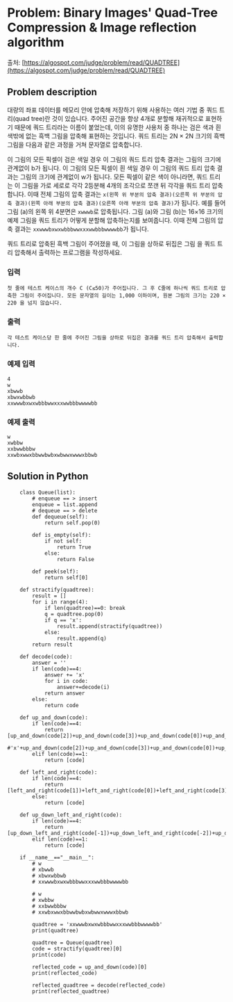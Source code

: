 # Problem: Binary Images' Quad-Tree Compression & Image reflection algorithm
출처: [https://algospot.com/judge/problem/read/QUADTREE](https://algospot.com/judge/problem/read/QUADTREE)

## Problem description

대량의 좌표 데이터를 메모리 안에 압축해 저장하기 위해 사용하는 여러 기법 중 쿼드 트리(quad tree)란 것이 있습니다.
주어진 공간을 항상 4개로 분할해 재귀적으로 표현하기 때문에 쿼드 트리라는 이름이 붙었는데, 이의 유명한 사용처 중 하나는 검은 색과 흰 색밖에 없는 흑백 그림을 압축해 표현하는 것입니다.
쿼드 트리는 2N × 2N 크기의 흑백 그림을 다음과 같은 과정을 거쳐 문자열로 압축합니다.

이 그림의 모든 픽셀이 검은 색일 경우 이 그림의 쿼드 트리 압축 결과는 그림의 크기에 관계없이 b가 됩니다.
이 그림의 모든 픽셀이 흰 색일 경우 이 그림의 쿼드 트리 압축 결과는 그림의 크기에 관계없이 w가 됩니다.
모든 픽셀이 같은 색이 아니라면, 쿼드 트리는 이 그림을 가로 세로로 각각 2등분해 4개의 조각으로 쪼갠 뒤 각각을 쿼드 트리 압축합니다.
이때 전체 그림의 압축 결과는 `x(왼쪽 위 부분의 압축 결과)(오른쪽 위 부분의 압축 결과)(왼쪽 아래 부분의 압축 결과)(오른쪽 아래 부분의 압축 결과)`가 됩니다.
예를 들어 그림 (a)의 왼쪽 위 4분면은 `xwwwb`로 압축됩니다.
그림 (a)와 그림 (b)는 16×16 크기의 예제 그림을 쿼드 트리가 어떻게 분할해 압축하는지를 보여줍니다. 이때 전체 그림의 압축 결과는 `xxwwwbxwxwbbbwwxxxwwbbbwwwwbb`가 됩니다.

쿼드 트리로 압축된 흑백 그림이 주어졌을 때, 이 그림을 상하로 뒤집은 그림 을 쿼드 트리 압축해서 출력하는 프로그램을 작성하세요.

### 입력
    첫 줄에 테스트 케이스의 개수 C (C≤50)가 주어집니다. 그 후 C줄에 하나씩 쿼드 트리로 압축한 그림이 주어집니다. 모든 문자열의 길이는 1,000 이하이며, 원본 그림의 크기는 220 × 220 을 넘지 않습니다.

### 출력
    각 테스트 케이스당 한 줄에 주어진 그림을 상하로 뒤집은 결과를 쿼드 트리 압축해서 출력합니다.

### 예제 입력
    4
    w
    xbwwb
    xbwxwbbwb
    xxwwwbxwxwbbbwwxxxwwbbbwwwwbb
    
### 예제 출력
    w
    xwbbw
    xxbwwbbbw
    xxwbxwwxbbwwbwbxwbwwxwwwxbbwb
    
    
## Solution in Python
        class Queue(list):
            # enqueue == > insert
            enqueue = list.append
            # dequeue == > delete
            def dequeue(self):
                return self.pop(0)

            def is_empty(self):
                if not self:
                    return True
                else:
                    return False

            def peek(self):
                return self[0]

        def stractify(quadtree):
            result = []
            for i in range(4):
                if len(quadtree)==0: break
                q = quadtree.pop(0)
                if q == 'x':
                    result.append(stractify(quadtree))
                else:
                    result.append(q)
            return result

        def decode(code):
            answer = ''
            if len(code)==4:
                answer += 'x'
                for i in code:
                    answer+=decode(i)
                return answer
            else:
                return code

        def up_and_down(code):
            if len(code)==4:
                return [up_and_down(code[2])+up_and_down(code[3])+up_and_down(code[0])+up_and_down(code[1])]
            #'x'+up_and_down(code[2])+up_and_down(code[3])+up_and_down(code[0])+up_and_down(code[1])
            elif len(code)==1:
                return [code]

        def left_and_right(code):
            if len(code)==4:
                return [left_and_right(code[1])+left_and_right(code[0])+left_and_right(code[3])+left_and_right(code[2])]
            else:
                return [code]

        def up_down_left_and_right(code):
            if len(code)==4:
                return [up_down_left_and_right(code[-1])+up_down_left_and_right(code[-2])+up_down_left_and_right(code[-3])+up_down_left_and_right(code[-4])]
            elif len(code)==1:
                return [code]

        if __name__=="__main__":
            # w
            # xbwwb
            # xbwxwbbwb
            # xxwwwbxwxwbbbwwxxxwwbbbwwwwbb

            # w
            # xwbbw
            # xxbwwbbbw
            # xxwbxwwxbbwwbwbxwbwwxwwwxbbwb

            quadtree = 'xxwwwbxwxwbbbwwxxxwwbbbwwwwbb'
            print(quadtree)

            quadtree = Queue(quadtree)
            code = stractify(quadtree)[0]
            print(code)

            reflected_code = up_and_down(code)[0]
            print(reflected_code)

            reflected_quadtree = decode(reflected_code)
            print(reflected_quadtree)
